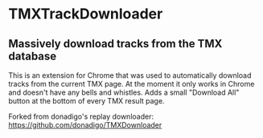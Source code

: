 # TMXTrackDownloader
## Massively download tracks from the TMX database

This is an extension for Chrome that was used to automatically download
tracks from the current TMX page. At the moment it only works in Chrome and doesn't have any bells and whistles. Adds a small "Download All" button at the bottom of every TMX result page.

Forked from donadigo's replay downloader: https://github.com/donadigo/TMXDownloader
